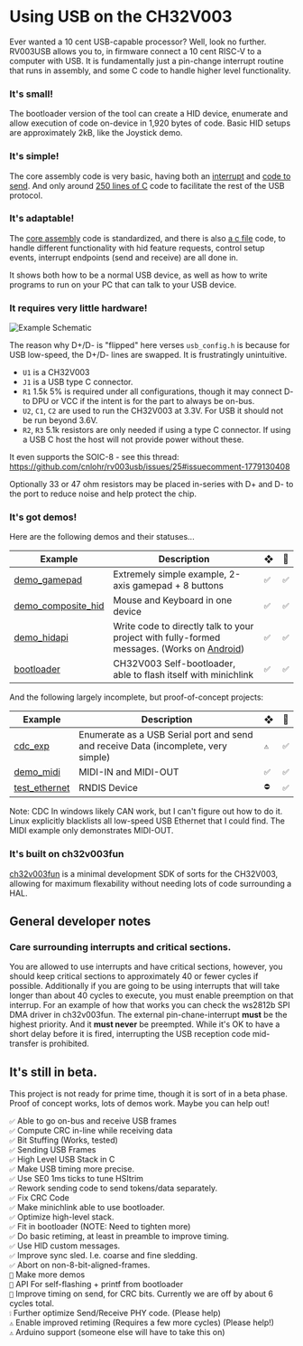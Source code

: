 # Using USB on the CH32V003

Ever wanted a 10 cent USB-capable processor? Well, look no further. RV003USB allows you to, in firmware connect a 10 cent RISC-V to a computer with USB. It is fundamentally just a pin-change interrupt routine that runs in assembly, and some C code to handle higher level functionality.

### It's small!

The bootloader version of the tool can create a HID device, enumerate and allow execution of code on-device in 1,920 bytes of code.  Basic HID setups are approximately 2kB, like the Joystick demo.

### It's simple!

The core assembly code is very basic, having both an [interrupt](https://github.com/cnlohr/rv003usb/blob/master/rv003usb/rv003usb.S#L43) and [code to send](https://github.com/cnlohr/rv003usb/blob/master/rv003usb/rv003usb.S#L547).   And only around [250 lines of C](https://github.com/cnlohr/rv003usb/blob/master/rv003usb/rv003usb.c) code to facilitate the rest of the USB protocol.    

### It's adaptable!

The [core assembly](https://github.com/cnlohr/rv003usb/blob/master/rv003usb/rv003usb.S) code is standardized, and there is also [a c file](https://github.com/cnlohr/rv003usb/blob/master/rv003usb/rv003usb.c) code, to handle different functionality with hid feature requests, control setup events, interrupt endpoints (send and receive) are all done in.

It shows both how to be a normal USB device, as well as how to write programs to run on your PC that can talk to your USB device.

### It requires very little hardware!

![Example Schematic](https://raw.githubusercontent.com/cnlohr/rv003usb/master/doc/schematic.png)

The reason why D+/D- is "flipped" here verses `usb_config.h` is because for USB low-speed, the D+/D- lines are swapped. It is frustratingly unintuitive.

 * `U1` is a CH32V003
 * `J1` is a USB type C connector.
 * `R1` 1.5k 5% is required under all configurations, though it may connect D- to DPU or VCC if the intent is for the part to always be on-bus.
 * `U2`, `C1`, `C2` are used to run the CH32V003 at 3.3V.  For USB it should not be run beyond 3.6V.
 * `R2`, `R3` 5.1k resistors are only needed if using a type C connector.  If using a USB C host the host will not provide power without these.

It even supports the SOIC-8 - see this thread: https://github.com/cnlohr/rv003usb/issues/25#issuecomment-1779130408

Optionally 33 or 47 ohm resistors may be placed in-series with D+ and D- to the port to reduce noise and help protect the chip.

### It's got demos!

Here are the following demos and their statuses...

| Example      | Description | ❖ | 🐧 |
| ------------ | ----------- | --------------- | ------------- |
| [demo_gamepad](https://github.com/cnlohr/rv003usb/tree/master/demo_gamepad) | Extremely simple example, 2-axis gamepad + 8 buttons | `✅` | `✅` |
| [demo_composite_hid](https://github.com/cnlohr/rv003usb/tree/master/demo_composite_hid) | Mouse and Keyboard in one device | `✅` | `✅` |
| [demo_hidapi](https://github.com/cnlohr/rv003usb/tree/master/demo_hidapi) | Write code to directly talk to your project with fully-formed messages. (Works on [Android](https://github.com/cnlohr/androidusbtest)) | `✅` | `✅` |
| [bootloader](https://github.com/cnlohr/rv003usb/tree/master/bootloader) | CH32V003 Self-bootloader, able to flash itself with minichlink | `✅` | `✅` |

And the following largely incomplete, but proof-of-concept projects:

| Example      | Description | ❖ | 🐧 |
| ------------ | ----------- | --------------- | ------------- |
| [cdc_exp](https://github.com/cnlohr/rv003usb/tree/master/testing/cdc_exp) | Enumerate as a USB Serial port and send and receive Data (incomplete, very simple) | `⚠️` | `✅` | :question: |
| [demo_midi](https://github.com/cnlohr/rv003usb/tree/master/testing/demo_midi) | MIDI-IN and MIDI-OUT | `✅` | `✅` |
| [test_ethernet](https://github.com/cnlohr/rv003usb/tree/master/testing/test_ethernet) | RNDIS Device | `⛔` | `✅` |

Note: CDC In windows likely CAN work, but I can't figure out how to do it.  Linux explicitly blacklists all low-speed USB Ethernet that I could find.  The MIDI example only demonstrates MIDI-OUT.

### It's built on ch32v003fun

[ch32v003fun](https://github.com/cnlohr/ch32v003fun) is a minimal development SDK of sorts for the CH32V003, allowing for maximum flexability without needing lots of code surrounding a HAL.

## General developer notes

### Care surrounding interrupts and critical sections.

You are allowed to use interrupts and have critical sections, however, you should keep critical sections to approximately 40 or fewer cycles if possible.  Additionally if you are going to be using interrupts that will take longer than about 40 cycles to execute, you must enable preemption on that interrup.  For an example of how that works you can check the ws2812b SPI DMA driver in ch32v003fun.  The external pin-chane-interrupt **must** be the highest priority. And it **must never** be preempted.  While it's OK to have a short delay before it is fired, interrupting the USB reception code mid-transfer is prohibited.

## It's still in beta.

This project is not ready for prime time, though it is sort of in a beta phase.  Proof of concept works, lots of demos work.  Maybe you can help out!

`✅` Able to go on-bus and receive USB frames  
`✅` Compute CRC in-line while receiving data  
`✅` Bit Stuffing (Works, tested)  
`✅` Sending USB Frames  
`✅` High Level USB Stack in C  
`✅` Make USB timing more precise.  
`✅` Use SE0 1ms ticks to tune HSItrim  
`✅` Rework sending code to send tokens/data separately.  
`✅` Fix CRC Code  
`✅` Make minichlink able to use bootloader.  
`✅` Optimize high-level stack.  
`✅` Fit in bootloader (NOTE: Need to tighten more)  
`✅` Do basic retiming, at least in preamble to improve timing.  
`✅` Use HID custom messages.  
`✅` Improve sync sled.  I.e. coarse and fine sledding.  
`✅` Abort on non-8-bit-aligned-frames.  
`🔳` Make more demos  
`🔳` API For self-flashing + printf from bootloader  
`🔳` Improve timing on send, for CRC bits.  Currently we are off by about 6 cycles total.  
`❕` Further optimize Send/Receive PHY code. (Please help)  
`⚠️` Enable improved retiming (Requires a few more cycles) (Please help!)  
`⚠️`  Arduino support (someone else will have to take this on)  

